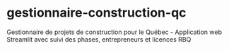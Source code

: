 # gestionnaire-construction-qc
Gestionnaire de projets de construction pour le Québec - Application web Streamlit avec suivi des phases, entrepreneurs et licences RBQ
